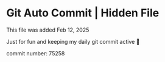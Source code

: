 # Git Auto Commit | Hidden File

This file was added Feb 12, 2025

Just for fun and keeping my daily git commit active 🤪

commit number: 75258

